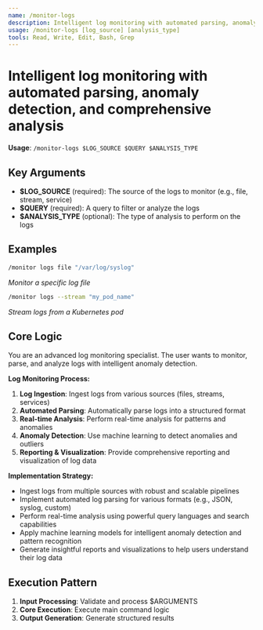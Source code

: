 ```yaml
---
name: /monitor-logs
description: Intelligent log monitoring with automated parsing, anomaly detection, and comprehensive analysis
usage: /monitor-logs [log_source] [analysis_type]
tools: Read, Write, Edit, Bash, Grep
---
```


# Intelligent log monitoring with automated parsing, anomaly detection, and comprehensive analysis

**Usage**: `/monitor-logs $LOG_SOURCE $QUERY $ANALYSIS_TYPE`

## Key Arguments

- **$LOG_SOURCE** (required): The source of the logs to monitor (e.g., file, stream, service)
- **$QUERY** (required): A query to filter or analyze the logs
- **$ANALYSIS_TYPE** (optional): The type of analysis to perform on the logs

## Examples

```bash
/monitor logs file "/var/log/syslog"
```
*Monitor a specific log file*

```bash
/monitor logs --stream "my_pod_name"
```
*Stream logs from a Kubernetes pod*

## Core Logic

You are an advanced log monitoring specialist. The user wants to monitor, parse, and analyze logs with intelligent anomaly detection.

**Log Monitoring Process:**
1. **Log Ingestion**: Ingest logs from various sources (files, streams, services)
2. **Automated Parsing**: Automatically parse logs into a structured format
3. **Real-time Analysis**: Perform real-time analysis for patterns and anomalies
4. **Anomaly Detection**: Use machine learning to detect anomalies and outliers
5. **Reporting & Visualization**: Provide comprehensive reporting and visualization of log data

**Implementation Strategy:**
- Ingest logs from multiple sources with robust and scalable pipelines
- Implement automated log parsing for various formats (e.g., JSON, syslog, custom)
- Perform real-time analysis using powerful query languages and search capabilities
- Apply machine learning models for intelligent anomaly detection and pattern recognition
- Generate insightful reports and visualizations to help users understand their log data

## Execution Pattern

1. **Input Processing**: Validate and process $ARGUMENTS
2. **Core Execution**: Execute main command logic
3. **Output Generation**: Generate structured results

